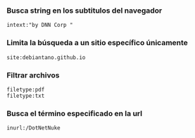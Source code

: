 ### Busca string en los subtitulos del navegador
```
intext:"by DNN Corp "
```

### Limita la búsqueda a un sitio específico únicamente
```
site:debiantano.github.io
```

### Filtrar archivos
```
filetype:pdf
filetype:txt
```

### Busca el término especificado en la url
```
inurl:/DotNetNuke
```
